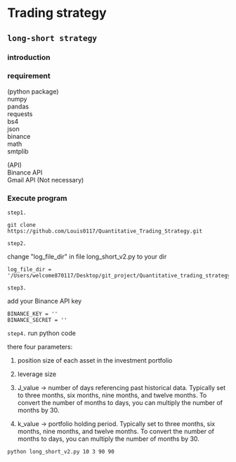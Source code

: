 # Trading strategy

## `long-short strategy`

### introduction

### requirement
(python package)  
numpy  
pandas  
requests  
bs4  
json  
binance  
math  
smtplib  

(API)  
Binance API  
Gmail API (Not necessary)

### Execute program
`step1.`
```
git clone https://github.com/Louis0117/Quantitative_Trading_Strategy.git
```  
`step2.`  
  
   change "log_file_dir" in file long_short_v2.py to your dir  
```  
log_file_dir = '/Users/welcome870117/Desktop/git_project/Quantitative_trading_strategy/trading_system_v2/long_short_strategy_log.csv'
```  
`step3.`
  
  add your Binance API key  
```
BINANCE_KEY = ''  
BINANCE_SECRET = ''  
```

`step4.`
run python code
  
  there four parameters:    
  1. position size of each asset in the investment portfolio  
    
  2. leverage size  
    
  3. J_value -> number of days referencing past historical data. Typically set to three months, six months, nine months, and twelve months. To convert the number of months to days, you can multiply the number of months by 30.  
  
  4. k_value -> portfolio holding period. Typically set to three months, six months, nine months, and twelve months. To convert the number of months to days, you can multiply the number of months by 30.  

```
python long_short_v2.py 10 3 90 90 
```
